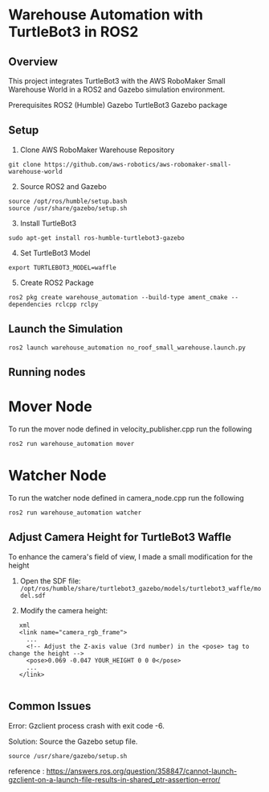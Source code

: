 # Warehouse Automation with TurtleBot3 in ROS2

## Overview
This project integrates TurtleBot3 with the AWS RoboMaker Small Warehouse World in a ROS2 and Gazebo simulation environment.

Prerequisites
ROS2 (Humble)
Gazebo
TurtleBot3 Gazebo package

## Setup
1. Clone AWS RoboMaker Warehouse Repository
```
git clone https://github.com/aws-robotics/aws-robomaker-small-warehouse-world
```
2. Source ROS2 and Gazebo
```
source /opt/ros/humble/setup.bash
source /usr/share/gazebo/setup.sh
```

3. Install TurtleBot3
```
sudo apt-get install ros-humble-turtlebot3-gazebo
```
4. Set TurtleBot3 Model
```
export TURTLEBOT3_MODEL=waffle
```
5. Create ROS2 Package
```
ros2 pkg create warehouse_automation --build-type ament_cmake --dependencies rclcpp rclpy
```

## Launch the Simulation

```
ros2 launch warehouse_automation no_roof_small_warehouse.launch.py

```

## Running nodes

# Mover Node

To run the mover node defined in velocity_publisher.cpp
run the following 
```
ros2 run warehouse_automation mover

```

# Watcher Node

To run the watcher node defined in camera_node.cpp
run the following 
```
ros2 run warehouse_automation watcher

```


## Adjust Camera Height for TurtleBot3 Waffle

To enhance the camera's field of view, I made a small modification for the height

1. Open the SDF file:
   `/opt/ros/humble/share/turtlebot3_gazebo/models/turtlebot3_waffle/model.sdf`

2. Modify the camera height:
```
   xml
   <link name="camera_rgb_frame">
     ...
     <!-- Adjust the Z-axis value (3rd number) in the <pose> tag to change the height -->
     <pose>0.069 -0.047 YOUR_HEIGHT 0 0 0</pose>
     ...
   </link>


```

## Common Issues 
Error: Gzclient process crash with exit code -6.

Solution: Source the Gazebo setup file.

```
source /usr/share/gazebo/setup.sh

```

reference : https://answers.ros.org/question/358847/cannot-launch-gzclient-on-a-launch-file-results-in-shared_ptr-assertion-error/